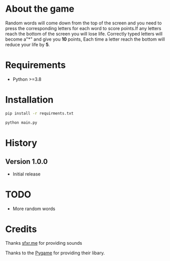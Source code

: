 # About the game
Random words will come down from the top of the screen and you need to press
the corresponding letters for each word to score points.If any letters 
reach the bottom of the screen you will lose life.
Correctly typed letters will become a"*" and
give you **10** points,
Each time a letter reach the bottom will reduce your
life by **5**.

# Requirements

* Python >=3.8

# Installation
   ```bash
   pip install -r requirments.txt

   python main.py
   ```
# History
## Version 1.0.0
* Initial release

# TODO
* More random words
# Credits
   Thanks [sfxr.me](https://sfxr.me) for providing sounds

   Thanks to the [Pygame](https://www.pygame.org/) for providing their libary.

